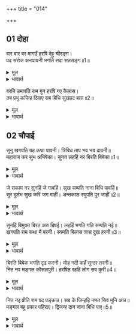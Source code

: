 +++
title = "014"

+++


## 01 दोहा
बार बार बर मागउँ हरषि देहु श्रीरङ्ग।  
पद सरोज अनपायनी भगति सदा सतसङ्ग॥1॥  

<details><summary>मूल</summary>

बार बार बर मागउँ हरषि देहु श्रीरङ्ग।  
पद सरोज अनपायनी भगति सदा सतसङ्ग॥1॥  
</details>

<details><summary>भावार्थ</summary>

मैं आपसे बार-बार यही वरदान माँगता हूँ कि मुझे आपके चरणकमलों की अचल भक्ति और आपके भक्तों का सत्सङ्ग सदा प्राप्त हो। हे लक्ष्मीपते! हर्षित होकर मुझे यही दीजिए॥  
</details>

बरनि उमापति राम गुन हरषि गए कैलास।  
तब प्रभु कपिन्ह दिवाए सब बिधि सुखप्रद बास॥2॥  

<details><summary>मूल</summary>

बरनि उमापति राम गुन हरषि गए कैलास।  
तब प्रभु कपिन्ह दिवाए सब बिधि सुखप्रद बास॥2॥  
</details>

<details><summary>भावार्थ</summary>

श्री रामचन्द्रजी के गुणों का वर्णन करके उमापति महादेवजी हर्षित होकर कैलास को चले गए। तब प्रभु ने वानरों को सब प्रकार से सुख देने वाले डेरे दिलवाए॥2॥  
</details>





## 02 चौपाई
सुनु खगपति यह कथा पावनी। त्रिबिध ताप भव भय दावनी॥  
महाराज कर सुभ अभिषेका। सुनत लहहिं नर बिरति बिबेका॥1॥  

<details><summary>मूल</summary>

सुनु खगपति यह कथा पावनी। त्रिबिध ताप भव भय दावनी॥  
महाराज कर सुभ अभिषेका। सुनत लहहिं नर बिरति बिबेका॥1॥  
</details>

<details><summary>भावार्थ</summary>

हे गरुडजी ! सुनिए यह कथा (सबको) पवित्र करने वाली है, (दैहिक, दैविक, भौतिक) तीनों प्रकार के तापों का और जन्म-मृत्यु के भय का नाश करने वाली है। महाराज श्री रामचन्द्रजी के कल्याणमय राज्याभिषेक का चरित्र (निष्कामभाव से) सुनकर मनुष्य वैराग्य और ज्ञान प्राप्त करते हैं॥1॥  
</details>

जे सकाम नर सुनहिं जे गावहिं। सुख सम्पति नाना बिधि पावहिं॥  
सुर दुर्लभ सुख करि जग माहीं। अन्तकाल रघुपति पुर जाहीं॥2॥  

<details><summary>मूल</summary>

जे सकाम नर सुनहिं जे गावहिं। सुख सम्पति नाना बिधि पावहिं॥  
सुर दुर्लभ सुख करि जग माहीं। अन्तकाल रघुपति पुर जाहीं॥2॥  
</details>

<details><summary>भावार्थ</summary>

और जो मनुष्य सकामभाव से सुनते और जो गाते हैं, वे अनेकों प्रकार के सुख और सम्पत्ति पाते हैं। वे जगत्‌ में देवदुर्लभ सुखों को भोगकर अन्तकाल में श्री रघुनाथजी के परमधाम को जाते हैं॥2॥  
</details>

सुनहिं बिमुक्त बिरत अरु बिषई। लहहिं भगति गति सम्पति नई॥  
खगपति राम कथा मैं बरनी। स्वमति बिलास त्रास दुख हरनी॥3॥  

<details><summary>मूल</summary>

सुनहिं बिमुक्त बिरत अरु बिषई। लहहिं भगति गति सम्पति नई॥  
खगपति राम कथा मैं बरनी। स्वमति बिलास त्रास दुख हरनी॥3॥  
</details>

<details><summary>भावार्थ</summary>

इसे जो जीवन्मुक्त, विरक्त और विषयी सुनते हैं, वे (क्रमशः) भक्ति, मुक्ति और नवीन सम्पत्ति (नित्य नए भोग) पाते हैं। हे पक्षीराज गरुडजी! मैन्ने अपनी बुद्धि की पहुँच के अनुसार रामकथा वर्णन की है, जो (जन्म-मरण) भय और दुःख हरने वाली है॥3॥  
</details>

बिरति बिबेक भगति दृढ करनी। मोह नदी कहँ सुन्दर तरनी॥  
नित नव मङ्गल कौसलपुरी। हरषित रहहिं लोग सब कुरी॥4॥  

<details><summary>मूल</summary>

बिरति बिबेक भगति दृढ करनी। मोह नदी कहँ सुन्दर तरनी॥  
नित नव मङ्गल कौसलपुरी। हरषित रहहिं लोग सब कुरी॥4॥  
</details>

<details><summary>भावार्थ</summary>

यह वैराग्य, विवेक और भक्ति को दृढ करने वाली है तथा मोह रूपी नदी के (पार करने) के लिए सुन्दर नाव है। अवधपुरी में नित नए मङ्गलोत्सव होते हैं। सभी वर्गों के लोग हर्षित रहते हैं॥4॥  
</details>

नित नइ प्रीति राम पद पङ्कज। सब कें जिन्हहि नमत सिव मुनि अज॥  
मङ्गल बहु प्रकार पहिराए। द्विजन्ह दान नाना बिधि पाए॥5॥  

<details><summary>मूल</summary>

नित नइ प्रीति राम पद पङ्कज। सब कें जिन्हहि नमत सिव मुनि अज॥  
मङ्गल बहु प्रकार पहिराए। द्विजन्ह दान नाना बिधि पाए॥5॥  
</details>

<details><summary>भावार्थ</summary>

श्री रामजी के चरणकमलों में- जिन्हें श्री शिवजी, मुनिगण और ब्रह्माजी भी नमस्कार करते हैं, सबकी नित्य नवीन प्रीति है। भिक्षुकों को बहुत प्रकार के वस्त्राभूषण पहनाए गए और ब्राह्मणों ने नाना प्रकार के दान पाए॥5॥  
</details>

<div class="audioEmbed"  caption="AIR-वाचनम्" src="https://archive
.org/download/rAmcharitmAnas-AIR/EPI-361.mp3"></div>

